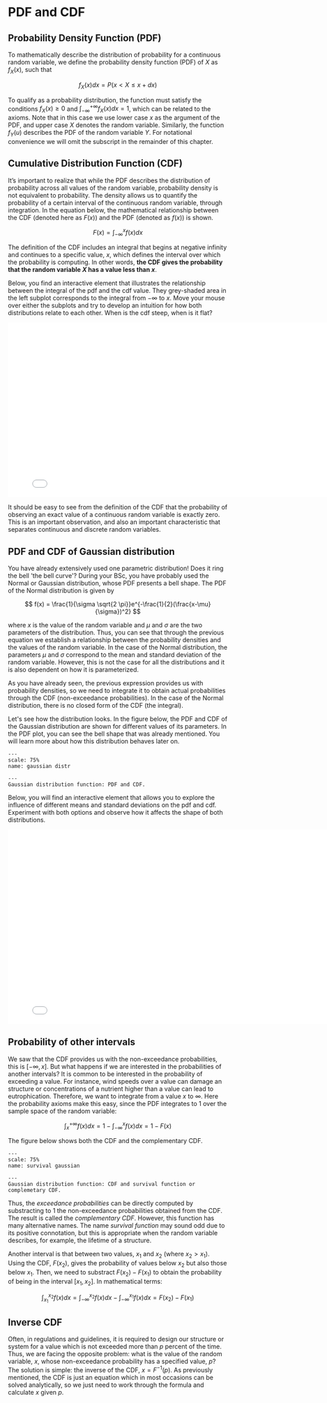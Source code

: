 # PDF and CDF

## Probability Density Function (PDF)

To mathematically describe the distribution of probability for a continuous random variable, we define the probability density function (PDF) of $X$ as $f_X(x)$, such that

$$
f_X(x)dx = P(x < X \leq x + dx)
$$

To qualify as a probability distribution, the function must satisfy the conditions $f_X(x) \geq 0$ and $\int_{-\infty}^{+\infty}f_X(x)dx =1$, which can be related to the axioms. Note that in this case we use lower case $x$ as the argument of the PDF, and upper case $X$ denotes the random variable. Similarly, the function $f_Y(u)$ describes the PDF of the random variable $Y$. For notational convenience we will omit the subscript in the remainder of this chapter.

## Cumulative Distribution Function (CDF)

It’s important to realize that while the PDF describes the distribution of probability across all values of the random variable, probability density is not equivalent to probability. The density allows us to quantify the probability of a certain interval of the continuous random variable, through integration. In the equation below, the mathematical relationship between the CDF (denoted here as $F(x)$) and the PDF (denoted as $f(x)$) is shown.

$$
F(x) = \int_{-\infty}^{x}f(x)dx
$$

The definition of the CDF includes an integral that begins at negative infinity and continues to a specific value, $x$, which defines the interval over which the probability is computing. In other words, **the CDF gives the probability that the random variable 
$X$ has a value less than $x$**.

Below, you find an interactive element that illustrates the relationship between the integral of the pdf and the cdf value. They grey-shaded area in the left subplot corresponds to the integral from $-\infty$ to $x$. Move your mouse over either the subplots and try to develop an intuition for how both distributions relate to each other. When is the cdf steep, when is it flat?

<iframe src="../_static/elements/element_pdf_and_cdf.html" width="800" height="400" frameborder="0"></iframe>

It should be easy to see from the definition of the CDF that the probability of observing an exact value of a continuous random variable is exactly zero. This is an important observation, and also an important characteristic that separates continuous and discrete random variables.

## PDF and CDF of Gaussian distribution

You have already extensively used one parametric distribution! Does it ring the bell 'the bell curve'? During your BSc, you have probably used the Normal or Gaussian distribution, whose PDF presents a bell shape. The PDF of the Normal distribution is given by

$$
f(x) = \frac{1}{\sigma \sqrt{2 \pi}}e^{-\frac{1}{2}(\frac{x-\mu}{\sigma})^2}
$$

where $x$ is the value of the random variable and $\mu$ and $\sigma$ are the two parameters of the distribution. Thus, you can see that through the previous equation we establish a relationship between the probability densities and the values of the random variable. 
In the case of the Normal distribution, the parameters $\mu$ and $\sigma$ correspond to the mean and standard deviation of the random variable. However, this is not the case for all the distributions and it is also dependent on how it is parameterized.

As you have already seen, the previous expression provides us with probability densities, so we need to integrate it to obtain actual probabilities through the CDF (non-exceedance probabilities). In the case of the Normal distribution, there is no closed form of the CDF (the integral). 

Let's see how the distribution looks. In the figure below, the PDF and CDF of the Gaussian distribution are shown for different values of its parameters. In the PDF plot, you can see the bell shape that was already mentioned. You will learn more about how this distribution behaves later on.


```{figure} /probability/figures/gaussian.png
---
scale: 75%
name: gaussian distr

---
Gaussian distribution function: PDF and CDF.
```

Below, you will find an interactive element that allows you to explore the influence of different means and standard deviations on the pdf and cdf. Experiment with both options and observe how it affects the shape of both distributions.

<iframe src="../_static/elements/element_Gaussian_cdf_moments.html" width="800" height="445" frameborder="0"></iframe>

## Probability of other intervals

We saw that the CDF provides us with the non-exceedance probabilities, this is $[-\infty, x]$. But what happens if we are interested in the probabilities of another intervals? It is common to be interested in the probability of exceeding a value. For instance, wind speeds over a value can damage an structure or concentrations of a nutrient higher than a value can lead to eutrophication. Therefore, we want to integrate  from a value $x$ to $\infty$. Here the probability axioms make this easy, since the PDF integrates to 1 over the sample space of the random variable:

$$
\int_x^{+\infty}{f(x)dx} = 1 - \int_{-\infty}^x{f(x)dx} = 1 - F(x)
$$

The figure below shows both the CDF and the complementary CDF.

```{figure} /probability/figures/survival.png
---
scale: 75%
name: survival gaussian

---
Gaussian distribution function: CDF and survival function or complemetary CDF.
```

Thus, the *exceedance probabilities* can be directly computed by substracting to 1 the non-exceedance probabilities obtained from the CDF. The result is called the *complementary CDF*. However, this function has many alternative names. The name *survival function* may sound odd due to its positive connotation, but this is appropriate when the random variable describes, for example, the lifetime of a structure.

Another interval is that between two values, $x_1$ and $x_2$ (where $x_2>x_1$). Using the CDF, $F(x_2)$, gives the probability of values below $x_2$ but also those below $x_1$. Then, we need to substract $F(x_2)-F(x_1)$ to obtain the probability of being in the interval $[x_1, x_2]$. In mathematical terms:

$$
\int_{x_1}^{x_2}{f(x)}dx = \int_{-\infty}^{x_2}{f(x)}dx - \int_{-\infty}^{x_1}{f(x)}dx = F(x_2)-F(x_1)
$$

## Inverse CDF

Often, in regulations and guidelines, it is required to design our structure or system for a value which is not exceeded more than $p$ percent of the time. Thus, we are facing the opposite problem: what is the value of the random variable, $x$, whose non-exceedance probability has a specified value, $p$? The solution is simple: the inverse of the CDF, $x = F^{-1}(p)$. As previously mentioned, the CDF is just an equation which in most occasions can be solved analytically, so we just need to work through the formula and calculate $x$ given $p$.